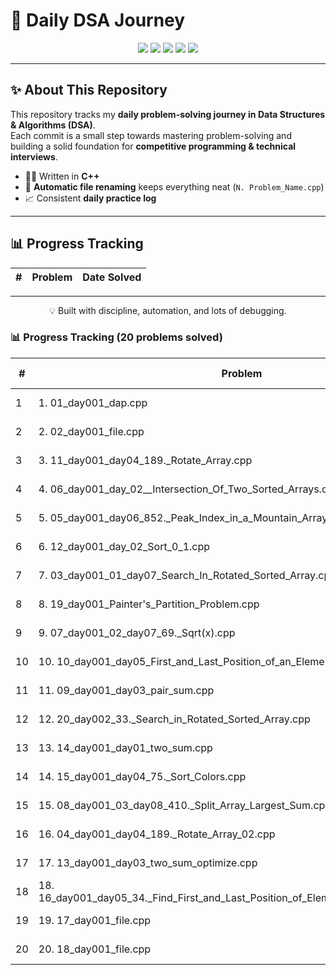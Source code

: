 # 📘 Daily DSA Journey  

<p align="center">
  <img src="https://img.shields.io/badge/Language-C++-00599C?style=for-the-badge&logo=c%2B%2B&logoColor=white" />
  <img src="https://img.shields.io/badge/Progress-Ongoing🚀-blueviolet?style=for-the-badge" />
  <img src="https://img.shields.io/github/last-commit/ikrishanaa/Daily_DSA?style=for-the-badge&logo=github" />
  <img src="https://img.shields.io/badge/Problems%20Solved-0-blue?logo=leetcode&style=for-the-badge" />
  <img src="https://komarev.com/ghpvc/?username=ikrishanaa&label=Profile%20Views&color=0e75b6&style=for-the-badge" />
</p>

---
## ✨ About This Repository  

This repository tracks my **daily problem-solving journey in Data Structures & Algorithms (DSA)**.  
Each commit is a small step towards mastering problem-solving and building a solid foundation for **competitive programming & technical interviews**.  

- 🧑‍💻 Written in **C++**  
- 🔄 **Automatic file renaming** keeps everything neat (`N. Problem_Name.cpp`)  
- 📈 Consistent **daily practice log**  

---
## 📊 Progress Tracking  

| # | Problem | Date Solved |
|---|----------|-------------|

---

<p align="center">  
  💡 Built with discipline, automation, and lots of debugging.  
</p>


<!-- PROGRESS_START -->
### 📊 Progress Tracking (20 problems solved)

| # | Problem | Date Solved |
|---|----------|-------------|
| 1 | 1. 01_day001_dap.cpp | 2025-09-03 |
| 2 | 2. 02_day001_file.cpp | 2025-09-03 |
| 3 | 3. 11_day001_day04_189._Rotate_Array.cpp | 2025-09-03 |
| 4 | 4. 06_day001_day_02__Intersection_Of_Two_Sorted_Arrays.cpp | 2025-09-03 |
| 5 | 5. 05_day001_day06_852._Peak_Index_in_a_Mountain_Array.cpp | 2025-09-03 |
| 6 | 6. 12_day001_day_02_Sort_0_1.cpp | 2025-09-03 |
| 7 | 7. 03_day001_01_day07_Search_In_Rotated_Sorted_Array.cpp | 2025-09-03 |
| 8 | 8. 19_day001_Painter's_Partition_Problem.cpp | 2025-09-03 |
| 9 | 9. 07_day001_02_day07_69._Sqrt(x).cpp | 2025-09-03 |
| 10 | 10. 10_day001_day05_First_and_Last_Position_of_an_Element_In_Sorted_Array.cpp | 2025-09-03 |
| 11 | 11. 09_day001_day03_pair_sum.cpp | 2025-09-03 |
| 12 | 12. 20_day002_33._Search_in_Rotated_Sorted_Array.cpp | 2025-09-03 |
| 13 | 13. 14_day001_day01_two_sum.cpp | 2025-09-03 |
| 14 | 14. 15_day001_day04_75._Sort_Colors.cpp | 2025-09-03 |
| 15 | 15. 08_day001_03_day08_410._Split_Array_Largest_Sum.cpp | 2025-09-03 |
| 16 | 16. 04_day001_day04_189._Rotate_Array_02.cpp | 2025-09-03 |
| 17 | 17. 13_day001_day03_two_sum_optimize.cpp | 2025-09-03 |
| 18 | 18. 16_day001_day05_34._Find_First_and_Last_Position_of_Element_in_Sorted_Array.cpp | 2025-09-03 |
| 19 | 19. 17_day001_file.cpp | 2025-09-03 |
| 20 | 20. 18_day001_file.cpp | 2025-09-03 |

<!-- PROGRESS_END -->
